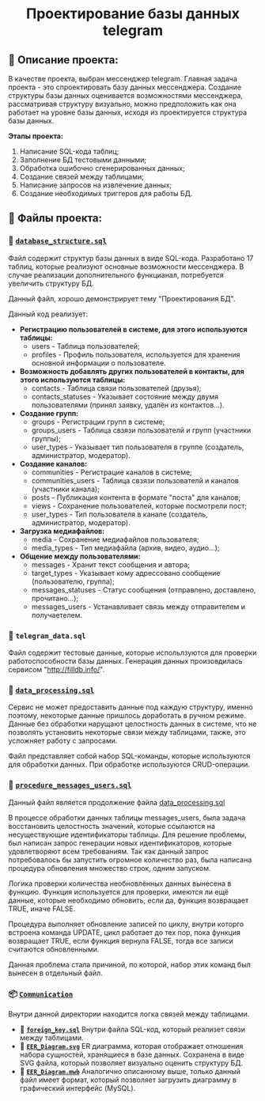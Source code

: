 <h1 align="center">Проектирование базы данных telegram</h1>

## :milky_way: Описание проекта:

В качестве проекта, выбран мессенджер telegram. Главная задача проекта - это спроектировать 
базу данных мессенджера. Создание структуры базы данных оценивается возможностями мессенджера, 
рассматривая структуру визуально, можно предположить как она работает на уровне базы данных,
исходя из проектируется структура базы данных.

**Этапы  проекта:**
1. Написание SQL-кода таблиц;
2. Заполнение БД тестовыми данными;
3. Обработка ошибочно сгенерированных данных;
4. Создание связей между таблицами;
5. Написание запросов на извлечение данных;
6. Создание необходимых триггеров для работы БД.

## :file_folder: Файлы проекта:

### :page_facing_up: [`database_structure.sql`](https://github.com/finloukuritsun2090/Projects-for-Resume/blob/master/database-design/database_structure.sql)

Файл содержит структур базы данных в виде SQL-кода. Разработано 17 таблиц, которые реализуют основные возможности
мессенджера. В случае реализации дополнительного функцианал, потребуется увеличить структуру БД.

Данный файл, хорошо демонстрирует тему "Проектирования БД".

Данный код реализует:
 * __Регистрацию пользователей в системе, для этого используются таблицы:__
   * users - Таблица пользователей;
   * profiles - Профиль пользователя, используется для хранения основной информации о пользователе.
 * __Возможность добавлять других пользователей в контакты, для этого используются таблицы:__
   * contacts - Таблица связи пользователей (друзья);
   * contacts_statuses - Указывает состояние между двумя пользователями 
   (принял заявку, удалён из контактов...).
 * __Создание групп:__
   * groups - Регистрации групп в системе;
   * groups_users - Таблица свзязи пользователй и групп (участники группы);
   * user_types - Указывает тип пользователя в группе (создатель, администратор, модератор).
 * __Создание каналов:__
   * communities - Регистрацие каналов в системе;
   * communities_users - Таблица свзязи пользователй и каналов (участники канала);
   * posts - Публикация контента в формате "поста" для каналов;
   * views - Сохранение пользователей, которые посмотрели пост;
   * user_types - Тип пользователя в канале (создатель, администратор, модератор).
 * __Загрузка медиафайлов:__
   * media - Сохранение медиафайлов пользователя;
   * media_types - Тип медиафайла (архив, видео, аудио...);
 * __Общение между пользователями:__
   * messages - Хранит текст сообщения и автора;
   * target_types - Указывает кому адрессовано сообщение (пользователю, группа);
   * messages_statuses - Статус сообщения (отправлено, доставлено, прочитано...);
   * messages_users - Устанавливает связь между отправителем и получаетелем.
 
### :page_facing_up: `telegram_data.sql`

Файл содержит тестовые данные, которые испольлзуются для проверки работоспособности базы данных.
Генерация данных произовдилась сервисом "http://filldb.info/". 

### :page_facing_up: [`data_processing.sql`](https://github.com/finloukuritsun2090/Projects-for-Resume/blob/master/database-design/data_processing.sql)
Сервис не может предоставить данные под каждую структуру, именно поэтому, некоторые данные пришлось доработать в 
ручном режиме. Данные без обработки нарущают целостность данных в системе, что не позволять установить некоторые связи
между таблицами, также, это усложняет работу с запросами.

Файл представляет собой набор SQL-команды, которые используются для обработки данных. При обработке используются  CRUD-операции.

### :page_facing_up: [`procedure_messages_users.sql`](https://github.com/finloukuritsun2090/Projects-for-Resume/blob/master/database-design/procedure_messages_users.sql)

Данный файл является продолжение файла [data_processing.sql](https://github.com/finloukuritsun2090/Projects-for-Resume/blob/master/database-design/data_processing.sql)

В процессе обработки данных таблицы messages_users, была задача восстановить целостность значений, которые 
ссылаются на несуществующие идентификаторы таблицы. Для решение проблемы, был написан запрос генерации новых идентификаторов, которые удовлетворяют всем требованиям. Так как данный запрос потребовалось бы запустить огромное количество раз, была написана процедура обновления множество строк, одним запуском.

Логика проверки количества необновлённых данных вынесена в функцию. Функция используется для проверки, имеются ли ещё данные, которые необходимо обновить, если да, функция возвращает TRUE, иначе FALSE.

Процедура выполняет обновление записей по циклу, внутри которго встроена команда UPDATE, цикл работает до тех пор, 
пока функция возвращает TRUE, если функция вернула FALSE, тогда все записи считаются обновленными.

Данная проблема стала причиной, по которой, набор этих команд был вынесен в отдельный файл.

### :package: [`Сommunication`](https://github.com/finloukuritsun2090/Projects-for-Resume/tree/master/database-design/Сommunication)

Внутри данной директории находится логка связей между таблицами.
 * :page_facing_up: **[`foreign_key.sql`](https://github.com/finloukuritsun2090/Projects-for-Resume/blob/master/database-design/Сommunication/foreign_key.sql)** Внутри файла SQL-код, который реализет связи между таблицами.
* :page_facing_up: **[`EER_Diagram.svg`](https://github.com/finloukuritsun2090/Projects-for-Resume/blob/master/database-design/Сommunication/EER_Diagram.svg)** ER диаграмма, которая отображает отношения набора сущностей, хранящиеся в базе данных. Сохранена в виде SVG файла, который позволяет визуально оценить структуру БД.
* :page_facing_up: **[`EER_Diagram.mwb`](https://github.com/finloukuritsun2090/Projects-for-Resume/blob/master/database-design/Сommunication/EER_Diagram.mwb)** Аналогично описанному выше, только данный файл имеет формат, который позволяет загрузить диаграмму в графический интерфейс (MySQL).

